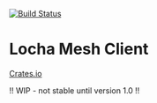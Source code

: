 [![Build Status](https://travis-ci.com/resolvingarchitecture/locha-mesh-client.svg?branch=master)](https://travis-ci.com/resolvingarchitecture/locha-mesh-client)
# Locha Mesh Client


[Crates.io](https://crates.io/crates/locha_mesh_client)

!! WIP - not stable until version 1.0 !!